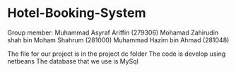 # Hotel-Booking-System

Group member:
Muhammad Asyraf Ariffin (279306)
Mohamad Zahirudin shah bin Moham Shahrum (281000)
Muhammad Hazim bin Ahmad (281048)

The file for our project is in the project dc folder
The code is develop using netbeans
The database that we use is MySql
